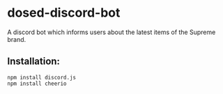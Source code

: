 # dosed-discord-bot
A discord bot which informs users about the latest items of the Supreme brand.


## Installation:
```
npm install discord.js
npm install cheerio
```